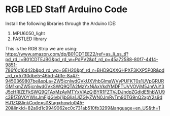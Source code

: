 # RGB LED Staff Arduino Code

Install the following libraries through the Arduino IDE:

1. MPU6050_light
2. FASTLED library

This is the RGB Strip we are using: https://www.amazon.com/dp/B01CDTEEZ2/ref=as_li_ss_tl?pd_rd_i=B01CDTEJBG&pd_rd_w=PdPV2&pf_rd_p=45a72588-80f7-4414-9851-786f6c16d42b&pd_rd_wg=GEH20&pf_rd_r=BHD9QXXGHPXF3KXP5P0R&pd_rd_r=5730dbe5-46bd-4b1e-8a47-9450369807be&spLa=ZW5jcnlwdGVkUXVhbGlmaWVyPUFKT0s1UVpGRURGM1kmZW5jcnlwdGVkSWQ9QTA2MzYxNjAxVkdYMDFTUVVOVjM5JmVuY3J5cHRlZEFkSWQ9QTAxMzAyMTYxVlAzQjBYR1FZTVJDJndpZGdldE5hbWU9c3BfZGV0YWlsJmFjdGlvbj1jbGlja1JlZGlyZWN0JmRvTm90TG9nQ2xpY2s9dHJ1ZQ&linkCode=sl1&tag=howto045-20&linkId=82a9d1c9949062ec0c731ab510fb3299&language=en_US&th=1
